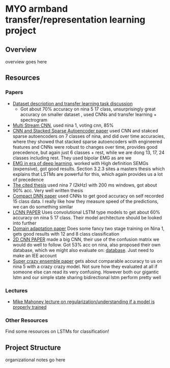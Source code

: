 # MYO armband transfer/representation learning project

## Overview

overview goes here

## Resources

### Papers

* [Dataset description and transfer learning task discussion](https://arxiv.org/abs/1801.07756)
	* Got about 70% accuracy on nina 5 17 class, unsurprisingly great accuracy on smaller dataset , used CNNs and transfer learning + spectrogram
* [Multi Stream CNN](https://www.sciencedirect.com/science/article/pii/S0167865517304439), used nina 1, voting cnn, 85%
* [CNN and Stacked Sparse Autoencoder paper](https://www.mdpi.com/1424-8220/18/8/2497/htm) used CNN and stakced sparse autoencoders on 7 classes of nina, and did over time accuracies, where they showed that stacked sparse autoencoders with engineered features and CNNs were robust to changes over time, provides good precedence, but again just 6 classes + rest, while we are dong 13, 17, 24 classes including rest. They used bipolar EMG as are we
* [EMG in era of deep learning](https://www.mdpi.com/2504-2289/2/3/21/htm), worked with High definition SEMGs (expensive), got good results. Section 3.2.3 sites a masters thesis which explains that LSTMs are powerful for this, which again provides us a lot of precedence
* [The cited thesis](http://publications.lib.chalmers.se/records/fulltext/254980/254980.pdf) used nina 7 (2kHz) with 200 ms windows, got about 90% acc. Very well written thesis
* [Compact DNN paper](https://arxiv.org/pdf/1806.08641.pdf) used CNNs to get good accuracy on self recorded 15 class data. I really like how they measure speed of the predictions, we can do something similar
* [LCNN PAPER](https://sci-hub.tw/10.1109/cac.2018.8623035) Uses convolutional LSTM type models to get about 60% accuracy on nina 5 17 class. Their model architecture should be looked into further
* [Domain adaptation paper](https://arxiv.org/pdf/1901.06958.pdf) Does some fancy two stage training on Nina 1, gets good results with 12 and 8 class classification
* [2D CNN PAPER](http://www.ece.upatras.gr/skodras/data/uploads/pubs/ans-c117-prepress.pdf) made a big CNN, their use of the confusion matrix we would do well to follow. Got 53% acc on nina, also proposed their own database, which we might also evaluate on: [database](https://www.ieee-dataport.org/open-access/myoup). Just need to make an IEE account
* [Super crazy ensemble paper](https://ieeexplore.ieee.org/document/8840853) gets about comparable accuracy to us on nina 5 with a crazy crazy model. Not sure how they evaluated at all if someone else can read its very confusing. However both our gigantic lstm and our simple state sharing bidirectional lstm perform pretty well


### Lectures

* [Mike Mahoney lecture on regularization/understanding if a model is properly trained](https://www.youtube.com/watch?v=ILV5Sc8WjPY)

### Other Resources

Find some resources on LSTMs for classification!

## Project Structure

organizational notes go here
